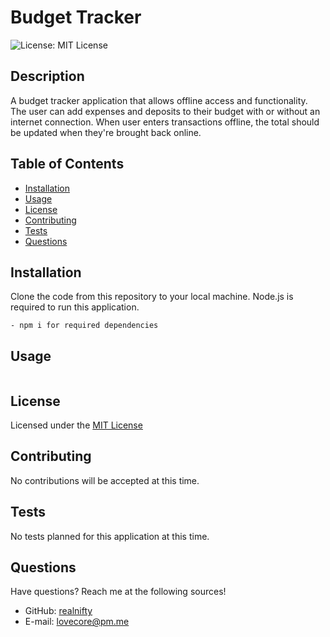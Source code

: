 # Budget Tracker

![License: MIT License](https://img.shields.io/badge/license-MIT-orange)
  
## Description

A budget tracker application that allows offline access and functionality. The user can add expenses and deposits to their budget with or without an internet connection. When user enters transactions offline, the total should be updated when they're brought back online.

## Table of Contents

- [Installation](#installation)
- [Usage](#usage)
- [License](#license)
- [Contributing](#contributing)
- [Tests](#tests)
- [Questions](#questions)

## Installation

Clone the code from this repository to your local machine. Node.js is required to run this application.

```
- npm i for required dependencies
```

## Usage

```

```

## License
    
Licensed under the [MIT License](https://spdx.org/licenses/MIT.html)

## Contributing

No contributions will be accepted at this time.

## Tests

No tests planned for this application at this time.

## Questions

Have questions? Reach me at the following sources!

* GitHub: [realnifty](https://github.com/realnifty)
* E-mail: lovecore@pm.me